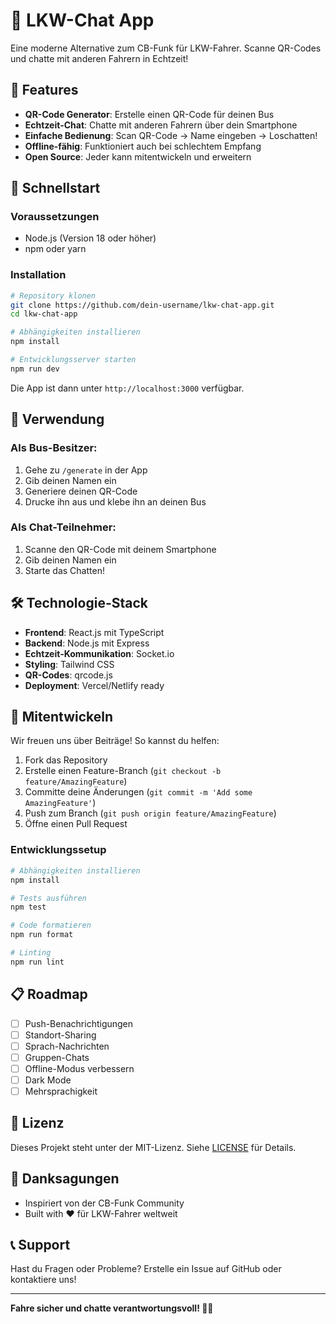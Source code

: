 # 🚛 LKW-Chat App

Eine moderne Alternative zum CB-Funk für LKW-Fahrer. Scanne QR-Codes und chatte mit anderen Fahrern in Echtzeit!

## 🎯 Features

- **QR-Code Generator**: Erstelle einen QR-Code für deinen Bus
- **Echtzeit-Chat**: Chatte mit anderen Fahrern über dein Smartphone
- **Einfache Bedienung**: Scan QR-Code → Name eingeben → Loschatten!
- **Offline-fähig**: Funktioniert auch bei schlechtem Empfang
- **Open Source**: Jeder kann mitentwickeln und erweitern

## 🚀 Schnellstart

### Voraussetzungen
- Node.js (Version 18 oder höher)
- npm oder yarn

### Installation

```bash
# Repository klonen
git clone https://github.com/dein-username/lkw-chat-app.git
cd lkw-chat-app

# Abhängigkeiten installieren
npm install

# Entwicklungsserver starten
npm run dev
```

Die App ist dann unter `http://localhost:3000` verfügbar.

## 📱 Verwendung

### Als Bus-Besitzer:
1. Gehe zu `/generate` in der App
2. Gib deinen Namen ein
3. Generiere deinen QR-Code
4. Drucke ihn aus und klebe ihn an deinen Bus

### Als Chat-Teilnehmer:
1. Scanne den QR-Code mit deinem Smartphone
2. Gib deinen Namen ein
3. Starte das Chatten!

## 🛠️ Technologie-Stack

- **Frontend**: React.js mit TypeScript
- **Backend**: Node.js mit Express
- **Echtzeit-Kommunikation**: Socket.io
- **Styling**: Tailwind CSS
- **QR-Codes**: qrcode.js
- **Deployment**: Vercel/Netlify ready

## 🤝 Mitentwickeln

Wir freuen uns über Beiträge! So kannst du helfen:

1. Fork das Repository
2. Erstelle einen Feature-Branch (`git checkout -b feature/AmazingFeature`)
3. Committe deine Änderungen (`git commit -m 'Add some AmazingFeature'`)
4. Push zum Branch (`git push origin feature/AmazingFeature`)
5. Öffne einen Pull Request

### Entwicklungssetup

```bash
# Abhängigkeiten installieren
npm install

# Tests ausführen
npm test

# Code formatieren
npm run format

# Linting
npm run lint
```

## 📋 Roadmap

- [ ] Push-Benachrichtigungen
- [ ] Standort-Sharing
- [ ] Sprach-Nachrichten
- [ ] Gruppen-Chats
- [ ] Offline-Modus verbessern
- [ ] Dark Mode
- [ ] Mehrsprachigkeit

## 📄 Lizenz

Dieses Projekt steht unter der MIT-Lizenz. Siehe [LICENSE](LICENSE) für Details.

## 🙏 Danksagungen

- Inspiriert von der CB-Funk Community
- Built with ❤️ für LKW-Fahrer weltweit

## 📞 Support

Hast du Fragen oder Probleme? Erstelle ein Issue auf GitHub oder kontaktiere uns!

---

**Fahre sicher und chatte verantwortungsvoll! 🚛💬** 